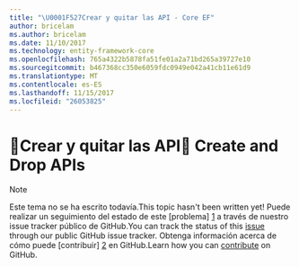 ```yaml
---
title: "\U0001F527Crear y quitar las API - Core EF"
author: bricelam
ms.author: bricelam
ms.date: 11/10/2017
ms.technology: entity-framework-core
ms.openlocfilehash: 765a4322b5878fa51fe01a2a71bd265a39727e10
ms.sourcegitcommit: b467368cc350e6059fdc0949e042a41cb11e61d9
ms.translationtype: MT
ms.contentlocale: es-ES
ms.lasthandoff: 11/15/2017
ms.locfileid: "26053825"
---
```

# <a name="-create-and-drop-apis"></a><span data-ttu-id="cb20c-102">🔧Crear y quitar las API</span><span class="sxs-lookup"><span data-stu-id="cb20c-102">🔧 Create and Drop APIs</span></span>

> [!NOTE]
> <span data-ttu-id="cb20c-103">Este tema no se ha escrito todavía.</span><span class="sxs-lookup"><span data-stu-id="cb20c-103">This topic hasn't been written yet!</span></span> <span data-ttu-id="cb20c-104">Puede realizar un seguimiento del estado de este [problema] [ 1] a través de nuestro issue tracker público de GitHub.</span><span class="sxs-lookup"><span data-stu-id="cb20c-104">You can track the status of this [issue][1] through our public GitHub issue tracker.</span></span> <span data-ttu-id="cb20c-105">Obtenga información acerca de cómo puede [contribuir] [ 2] en GitHub.</span><span class="sxs-lookup"><span data-stu-id="cb20c-105">Learn how you can [contribute][2] on GitHub.</span></span>


  [1]: https://github.com/aspnet/EntityFramework.Docs/issues/549
  [2]: https://github.com/aspnet/EntityFramework.Docs/blob/master/CONTRIBUTING.md
